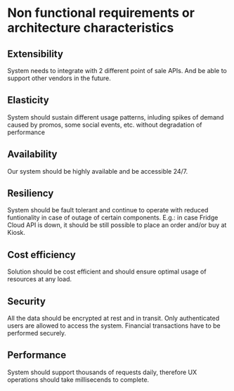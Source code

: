 # Non functional requirements or architecture characteristics

## Extensibility
System needs to integrate with 2 different point of sale APIs. And be able to support other vendors in the future.

## Elasticity
System should sustain different usage patterns, inluding spikes of demand caused by promos, some social events, etc. without degradation of performance

## Availability
Our system should be highly available and be accessible 24/7.

## Resiliency
System should be fault tolerant and continue to operate with reduced funtionality in case of outage of certain components. E.g.: in case Fridge Cloud API is down, it should be still possible to place an order and/or buy at Kiosk.

## Cost efficiency
Solution should be cost efficient and should ensure optimal usage of resources at any load.

## Security
All the data should be encrypted at rest and in transit.
Only authenticated users are allowed to access the system.
Financial transactions have to be performed securely.

## Performance
System should support thousands of requests daily, therefore UX operations should take millisecends to complete.